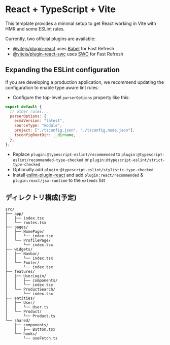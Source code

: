 # React + TypeScript + Vite

This template provides a minimal setup to get React working in Vite with HMR and some ESLint rules.

Currently, two official plugins are available:

- [@vitejs/plugin-react](https://github.com/vitejs/vite-plugin-react/blob/main/packages/plugin-react/README.md) uses [Babel](https://babeljs.io/) for Fast Refresh
- [@vitejs/plugin-react-swc](https://github.com/vitejs/vite-plugin-react-swc) uses [SWC](https://swc.rs/) for Fast Refresh

## Expanding the ESLint configuration

If you are developing a production application, we recommend updating the configuration to enable type aware lint rules:

- Configure the top-level `parserOptions` property like this:

```js
export default {
  // other rules...
  parserOptions: {
    ecmaVersion: "latest",
    sourceType: "module",
    project: ["./tsconfig.json", "./tsconfig.node.json"],
    tsconfigRootDir: __dirname,
  },
};
```

- Replace `plugin:@typescript-eslint/recommended` to `plugin:@typescript-eslint/recommended-type-checked` or `plugin:@typescript-eslint/strict-type-checked`
- Optionally add `plugin:@typescript-eslint/stylistic-type-checked`
- Install [eslint-plugin-react](https://github.com/jsx-eslint/eslint-plugin-react) and add `plugin:react/recommended` & `plugin:react/jsx-runtime` to the `extends` list

## ディレクトリ構成(予定)

```
src/
├── app/
│   ├── index.tsx
│   └── routes.tsx
├── pages/
│   ├── HomePage/
│   │   └── index.tsx
│   └── ProfilePage/
│       └── index.tsx
├── widgets/
│   ├── Navbar/
│   │   └── index.tsx
│   └── Footer/
│       └── index.tsx
├── features/
│   ├── UserLogin/
│   │   ├── components/
│   │   └── index.tsx
│   └── ProductSearch/
│       └── index.tsx
├── entities/
│   ├── User/
│   │   └── User.ts
│   └── Product/
│       └── Product.ts
└── shared/
    ├── components/
    │   ├── Button.tsx
    └── hooks/
        └── useFetch.ts
```
